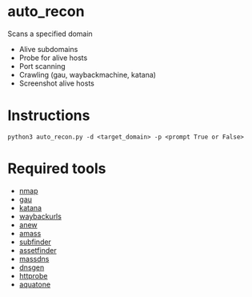 # auto_recon
Scans a specified domain

- Alive subdomains
- Probe for alive hosts
- Port scanning
- Crawling (gau, waybackmachine, katana)
- Screenshot alive hosts

# Instructions

```ssh
python3 auto_recon.py -d <target_domain> -p <prompt True or False>
```

# Required tools

- [nmap](https://nmap.org)
- [gau](https://github.com/lc/gau)
- [katana](https://github.com/projectdiscovery/katana)
- [waybackurls](https://github.com/tomnomnom/waybackurls)
- [anew](https://github.com/tomnomnom/anew)
- [amass](https://github.com/owasp-amass/amass)
- [subfinder](https://github.com/projectdiscovery/subfinder)
- [assetfinder](https://github.com/tomnomnom/assetfinder)
- [massdns](https://github.com/blechschmidt/massdns)
- [dnsgen](https://github.com/ProjectAnte/dnsgen)
- [httprobe](https://github.com/tomnomnom/httprobe)
- [aquatone](https://github.com/michenriksen/aquatone)
